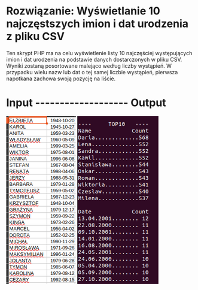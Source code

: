 # Rozwiązanie: Wyświetlanie 10 najczęstszych imion i dat urodzenia z pliku CSV

Ten skrypt PHP ma na celu wyświetlenie listy 10 najczęściej występujących imion i dat urodzenia na podstawie danych dostarczonych w pliku CSV. 
Wyniki zostaną posortowane malejąco według liczby wystąpień. 
W przypadku wielu nazw lub dat o tej samej liczbie wystąpień, pierwsza napotkana zachowa swoją pozycję na liście.
# Input ------------------- Output
![Alt Text](img/input.png) 
![Alt Text](img/output.png)
